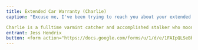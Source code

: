 ```yaml
---
title: Extended Car Warranty (Charlie)
caption: "Excuse me, I've been trying to reach you about your extended car warranty." - Charlie  

Charlie is a fulltime varmint catcher and accomplished stalker who moonlights as a window-to-window sales cat. Don't worry about contacting him. He will come to you... wherever you are.
entrant: Jess Hendrix
button: <form action="https://docs.google.com/forms/u/1/d/e/1FAIpQLSeBblQMqbBMeuApn2iPdutPu_wvMXp7h9YlIcRDEgHzWuKEQw/formResponse" method="post"><div class="form-element"></div><span>Votes</span><input type="text" name="entry.1491366046" required placeholder="$"></br><button type="submit" name="button">Cast Votes</button></form>
---
```

